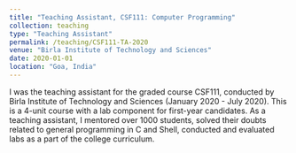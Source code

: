 ```yaml
---
title: "Teaching Assistant, CSF111: Computer Programming"
collection: teaching
type: "Teaching Assistant"
permalink: /teaching/CSF111-TA-2020
venue: "Birla Institute of Technology and Sciences"
date: 2020-01-01
location: "Goa, India"
---
```

I was the teaching assistant for the graded course CSF111, conducted by Birla Institute of Technology and Sciences (January 2020 - July 2020). This is a 4-unit course with a lab component for first-year candidates. As a teaching assistant, I mentored over 1000 students, solved their doubts related to general programming in C and Shell, conducted and evaluated labs as a part of the college curriculum.

